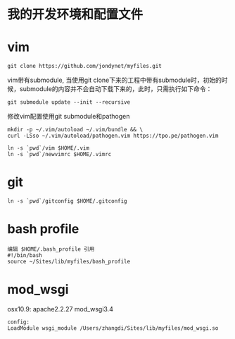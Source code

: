 我的开发环境和配置文件
=====================

vim
===

    git clone https://github.com/jondynet/myfiles.git

vim带有submodule, 当使用git clone下来的工程中带有submodule时，初始的时候，submodule的内容并不会自动下载下来的，此时，只需执行如下命令：

    git submodule update --init --recursive


修改vim配置使用git submodule和pathogen

    mkdir -p ~/.vim/autoload ~/.vim/bundle && \
    curl -LSso ~/.vim/autoload/pathogen.vim https://tpo.pe/pathogen.vim

    ln -s `pwd`/vim $HOME/.vim
    ln -s `pwd`/newvimrc $HOME/.vimrc

git
===

    ln -s `pwd`/gitconfig $HOME/.gitconfig

bash profile
============

    编辑 $HOME/.bash_profile 引用
    #!/bin/bash
    source ~/Sites/lib/myfiles/bash_profile

mod_wsgi
========

osx10.9: apache2.2.27 mod_wsgi3.4

    config:
    LoadModule wsgi_module /Users/zhangdi/Sites/lib/myfiles/mod_wsgi.so
